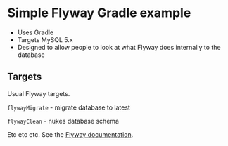 # Simple Flyway Gradle example 

 * Uses Gradle
 * Targets MySQL 5.x
 * Designed to allow people to look at what Flyway does internally to the database


## Targets

Usual Flyway targets.

`flywayMigrate` - migrate database to latest

`flywayClean` - nukes database schema

Etc etc etc. See the [Flyway documentation](https://flywaydb.org/documentation/gradle/).

